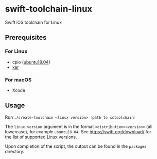 # swift-toolchain-linux

Swift iOS toolchain for Linux

## Prerequisites

### For Linux

* cpio ([ubuntu18.04](https://packages.ubuntu.com/bionic/cpio))
* [xar](http://mackyle.github.io/xar/)

### For macOS

* Xcode

## Usage

Run `./create-toolchain <linux version> [path to xctoolchain]`

The `linux version` argument is in the format `<distribution><version>` (all lowercase), for example `ubuntu18.04`. See <https://swift.org/download/> for the list of supported Linux versions.

Upon completion of the script, the output can be found in the `packages` directory.
